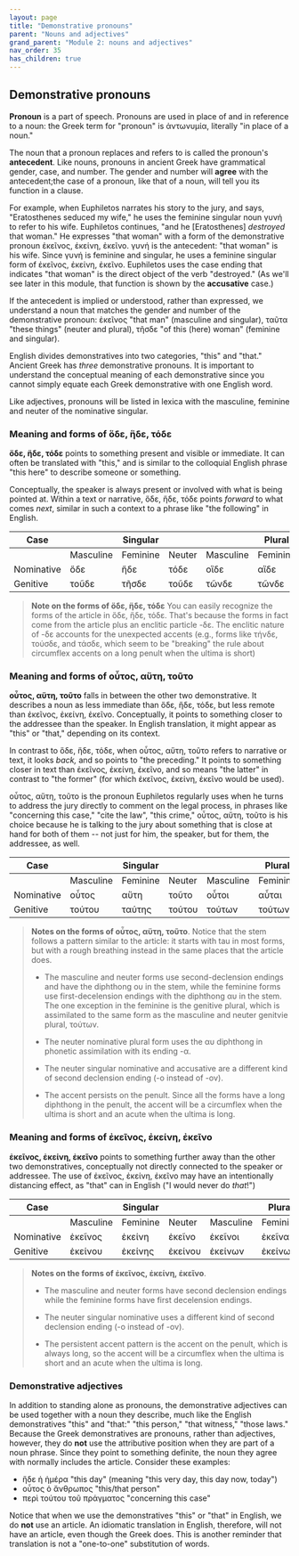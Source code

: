 ```yaml
---
layout: page
title: "Demonstrative pronouns"
parent: "Nouns and adjectives"
grand_parent: "Module 2: nouns and adjectives"
nav_order: 35
has_children: true
---
```


## Demonstrative pronouns


**Pronoun** is a part of speech. Pronouns are used in place of and in reference to a noun: the Greek term for "pronoun" is ἀντωνυμία, literally "in place of a noun." 


The noun that a pronoun replaces and refers to is called the pronoun's **antecedent**.  Like nouns, pronouns in ancient Greek have grammatical gender, case, and number. The gender and number will **agree** with the antecedent;the case of a pronoun, like that of a noun, will tell you its function in a clause.  

For example, when Euphiletos narrates his story to the jury, and says, "Eratosthenes seduced my wife," he uses the feminine singular noun γυνή to refer to his wife.  Euphiletos continues, "and he [Eratosthenes] *destroyed* that woman." He expresses "that woman" with a form of the demonstrative pronoun ἐκεῖνος, ἐκείνη, ἐκεῖνο. γυνή is the antecedent: "that woman" is his wife.  Since γυνή is feminine and singular, he uses a feminine singular form of ἐκεῖνος, ἐκείνη, ἐκεῖνο.  Euphiletos uses the case ending that indicates "that woman" is the direct object of the verb "destroyed." (As we'll see later in this module, that function is shown by the **accusative** case.)


If the antecedent is implied or understood, rather than expressed, we understand a noun that matches the gender and number of the demonstrative pronoun: ἐκεῖνος "that man" (masculine and singular), ταῦτα "these things" (neuter and plural), τῆσδε "of this (here) woman" (feminine and singular).

English divides demonstratives into two categories, "this" and "that."  Ancient Greek has *three* demonstrative pronouns. It is important to understand the conceptual meaning of each demonstrative since you cannot simply equate each Greek demonstrative with one English word.


Like adjectives, pronouns will be listed in lexica with the masculine, feminine and neuter of the nominative singular.

### Meaning and forms of ὅδε, ἥδε, τόδε

**ὅδε, ἥδε, τόδε**  points to something present and visible or immediate. It can often be translated with "this," and is similar to the colloquial English phrase "this here" to describe someone or something. 

Conceptually, the speaker is always present or involved with what is being pointed at. Within a text or narrative, ὅδε, ἥδε, τόδε points *forward* to what comes *next*, similar in such a context to a phrase like "the following" in English.


| Case  |    | Singular|    |     | Plural  |     |
| --- | --- | --- | --- | --- | --- | --- |
|    | Masculine | Feminine | Neuter | Masculine | Feminine | Neuter |
| Nominative | ὅδε | ἥδε | τόδε | οἵδε | αἵδε | τάδε |
| Genitive | τοῦδε | τῆσδε | τοῦδε | τῶνδε | τῶνδε | τῶνδε |



> **Note on the forms of ὅδε, ἥδε, τόδε** You can easily recognize the forms of the article in ὅδε, ἥδε, τόδε.  That's because the forms in fact come from the article plus an enclitic particle -δε.   The enclitic nature of -δε accounts for the unexpected accents (e.g., forms like τήνδε, τούσδε, and τάσδε, which seem to be "breaking" the rule about circumflex accents on a long penult when the ultima is short) 


### Meaning and forms of  οὗτος, αὕτη, τοῦτο

**οὗτος, αὕτη, τοῦτο** falls in between the other two demonstrative.  It describes a noun as less immediate than ὅδε, ἥδε, τόδε, but less remote than ἐκεῖνος, ἐκείνη, ἐκεῖνο. Conceptually, it points to something closer to the addressee than the speaker.  In English translation, it might appear as "this" or "that," depending on its context.

In contrast to ὅδε, ἥδε, τόδε, when οὗτος, αὕτη, τοῦτο refers to narrative or text, it looks *back,* and so points to "the preceding." It points to something closer in text than ἐκεῖνος, ἐκείνη, ἐκεῖνο, and so means "the latter" in contrast to "the former" (for which ἐκεῖνος, ἐκείνη, ἐκεῖνο would be used).

οὗτος, αὕτη, τοῦτο is the pronoun Euphiletos regularly uses when he turns to address the jury directly to comment on the legal process, in phrases like "concerning this case," "cite the law", "this crime," οὗτος, αὕτη, τοῦτο is his choice because he is talking to the jury about something that is close at hand for both of them -- not just for him, the speaker, but for them, the addressee, as well.



| Case  |    | Singular|    |     | Plural  |     |
| --- | --- | --- | --- | --- | --- | --- |
|    | Masculine | Feminine | Neuter | Masculine | Feminine | Neuter |
| Nominative | οὗτος | αὕτη | τοῦτο | οὗτοι | αὗται | ταῦτα |
| Genitive | τούτου | ταύτης | τούτου | τούτων | τούτων | τούτων |


> **Notes on the forms of οὗτος, αὕτη, τοῦτο**.  Notice that the stem follows a pattern similar to the article: it starts with tau in most forms, but with a rough breathing instead in the same places that the article does.
>
> - The masculine and neuter forms use second-declension endings and have the diphthong ου in the stem, while the feminine forms use first-decelension endings with the diphthong αυ in the stem.  The one exception in the feminine is the genitive plural, which is assimilated to the same form as the masculine and neuter genitvie plural, τούτων.
> 
> - The neuter nominative plural form uses the αυ diphthong in phonetic assimilation with its ending -α.
> 
> - The neuter singular nominative and accusative are a different kind of second declension ending (-ο instead of -ον).
> 
>  - The accent persists on the penult. Since all the forms have a long diphthong in the penult, the accent will be a circumflex when the ultima is short and an acute when the ultima is long.
> 



### Meaning and forms of  ἐκεῖνος, ἐκείνη, ἐκεῖνο


**ἐκεῖνος, ἐκείνη, ἐκεῖνο** points to something further away than the other two demonstratives, 
conceptually not directly connected to the speaker or addressee.  The use of ἐκεῖνος, ἐκείνη, ἐκεῖνο may have an intentionally distancing effect, as "that" can in English ("I would never do *that*!")


| Case  |    | Singular|    |     | Plural  |     |
| --- | --- | --- | --- | --- | --- | --- |
|    | Masculine | Feminine | Neuter | Masculine | Feminine | Neuter |
| Nominative | ἐκεῖνος  | ἐκείνη  | ἐκεῖνο  | ἐκεῖνοι | ἐκεῖναι  | ἐκεῖνα  |
| Genitive | ἐκείνου | ἐκείνης | ἐκείνου | ἐκείνων | ἐκείνων | ἐκείνων |




> **Notes on the forms of ἐκεῖνος, ἐκείνη, ἐκεῖνο**. 
>
> - The masculine and neuter forms have second declension endings while the feminine forms have first decelension endings.
>
> - The neuter singular nominative uses a different kind of second declension ending (-ο instead of -ον).
> 
> - The persistent accent pattern is the accent on the penult, which is always long, so the accent will be a circumflex when the ultima is short and an acute when the ultima is long.
> 




### Demonstrative adjectives

In addition to standing alone as pronouns, the demonstrative adjectives can be used together with a noun they describe, much like the English demonstratives "this" and "that:"   "this person," "that witness," "those laws."  Because the Greek demonstratives are pronouns, rather than adjectives, however, they do **not** use the attributive position when they are part of a noun phrase.  Since they point to something definite, the noun they agree with normally includes the article.  Consider these examples:

- ἥδε ἡ ἡμέρα  "this day" (meaning "this very day, this day now, today")
- οὗτος ὁ ἄνθρωπος  "this/that person"
- περὶ τούτου τοῦ πράγματος "concerning this case"

Notice that when we use the demonstratives "this" or "that" in English, we do **not** use an article.  An idiomatic translation in English, therefore, will not have an article, even though the Greek does.  This is another reminder that translation is not a "one-to-one" substitution of words.

